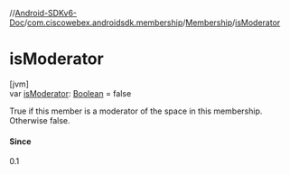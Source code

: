 //[Android-SDKv6-Doc](../../../index.md)/[com.ciscowebex.androidsdk.membership](../index.md)/[Membership](index.md)/[isModerator](is-moderator.md)

# isModerator

[jvm]\
var [isModerator](is-moderator.md): [Boolean](https://kotlinlang.org/api/latest/jvm/stdlib/kotlin/-boolean/index.html) = false

True if this member is a moderator of the space in this membership. Otherwise false.

#### Since

0.1

